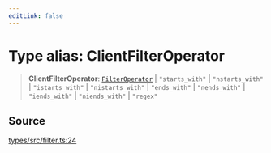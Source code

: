 ```yaml
---
editLink: false
---
```


# Type alias: ClientFilterOperator

> **ClientFilterOperator**: [`FilterOperator`](type-alias.FilterOperator.md) \| `"starts_with"` \| `"nstarts_with"` \|
> `"istarts_with"` \| `"nistarts_with"` \| `"ends_with"` \| `"nends_with"` \| `"iends_with"` \| `"niends_with"` \|
> `"regex"`

## Source

[types/src/filter.ts:24](https://github.com/directus/directus/blob/7789a6c53/packages/types/src/filter.ts#L24)
